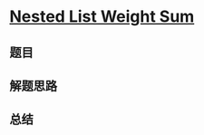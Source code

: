 # [Nested List Weight Sum](https://leetcode.com/problems/nested-list-weight-sum/)

## 题目


## 解题思路


## 总结


